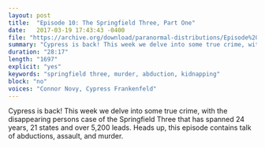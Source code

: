```yaml
---
layout: post
title:  "Episode 10: The Springfield Three, Part One"
date:   2017-03-19 17:43:43 -0400
file: "https://archive.org/download/paranormal-distributions/Episode%2010%20-%20The%20Springfield%20Three%2C%20Part%201.mp3"
summary: "Cypress is back! This week we delve into some true crime, with the disappearing persons case of the Springfield Three that has spanned 24 years, 21 states and over 5,200 leads. Heads up, this episode contains talk of abductions, assault, and murder."
duration: "28:17" 
length: "1697"
explicit: "yes" 
keywords: "springfield three, murder, abduction, kidnapping"
block: "no" 
voices: "Connor Novy, Cypress Frankenfeld"
---
```

Cypress is back! This week we delve into some true crime, with the disappearing persons case of the Springfield Three that has spanned 24 years, 21 states and over 5,200 leads. Heads up, this episode contains talk of abductions, assault, and murder.